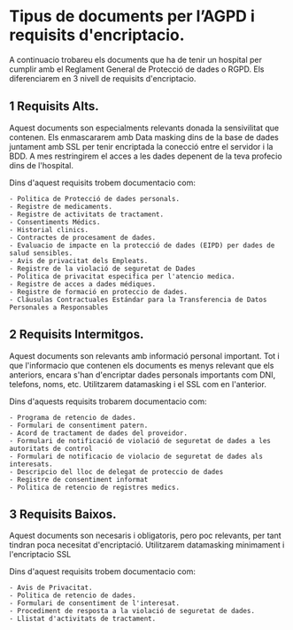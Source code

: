 # Tipus de documents per l’AGPD i requisits d'encriptacio.

A continuacio trobareu els documents que ha de tenir un hospital per cumplir amb el Reglament General de Protecció de dades o RGPD.
Els diferenciarem en 3 nivell de requisits d'encriptacio.

## 1 Requisits Alts.

Aquest documents son especialments relevants donada la sensivilitat que contenen. Els enmascararem amb Data masking dins de la base de dades juntament amb SSL per tenir encriptada la conecció entre el servidor i la BDD. A mes restringirem el acces a les dades depenent de la teva profecio dins de l'hospital.

Dins d'aquest requisits trobem documentacio com:

    - Politica de Protecció de dades personals.
    - Registre de medicaments.
    - Registre de activitats de tractament.
    - Consentiments Médics.
    - Historial clinics.
    - Contractes de procesament de dades.
    - Evaluacio de impacte en la protecció de dades (EIPD) per dades de salud sensibles.
    - Avis de privacitat dels Empleats.
    - Registre de la violació de seguretat de Dades
    - Politica de privacitat especifica per l'atencio medica.
    - Registre de acces a dades médiques.
    - Registre de formació en proteccio de dades.
    - Cláusulas Contractuales Estándar para la Transferencia de Datos Personales a Responsables

## 2 Requisits Intermitgos.

Aquest documents son relevants amb informació personal important. Tot i que l'informacio que contenen els documents es menys relevant que els anteriors, encara s'han d'encriptar dades personals importants com DNI, telefons, noms, etc. Utilitzarem datamasking i el SSL com en l'anterior.

Dins d'aquests requisits trobarem documentacio com:

    - Programa de retencio de dades.
    - Formulari de consentiment patern.
    - Acord de tractament de dades del proveidor.
    - Formulari de notificació de violació de seguretat de dades a les autoritats de control
    - Formulari de notificacio de violacio de seguretat de dades als interesats.
    - Descripcio del lloc de delegat de proteccio de dades
    - Registre de consentiment informat
    - Politica de retencio de registres medics.

## 3 Requisits Baixos.

Aquest documents son necesaris i obligatoris, pero poc relevants, per tant tindran poca necesitat d'encriptació. Utilitzarem datamasking minimament i l'encriptacio SSL

Dins d'aquest requisits trobem documentacio com:

    - Avis de Privacitat.
    - Politica de retencio de dades.
    - Formulari de consentiment de l'interesat.
    - Procediment de resposta a la violació de seguretat de dades.
    - Llistat d'activitats de tractament.

